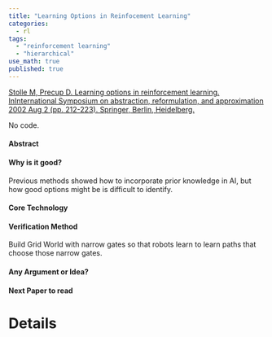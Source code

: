 ```yaml
---
title: "Learning Options in Reinfocement Learning"
categories:
  - rl
tags:
  - "reinforcement learning"
  - "hierarchical"
use_math: true
published: true
---
```


[Stolle M, Precup D. Learning options in reinforcement learning. InInternational Symposium on abstraction, reformulation, and approximation 2002 Aug 2 (pp. 212-223). Springer, Berlin, Heidelberg.](http://citeseerx.ist.psu.edu/viewdoc/download?doi=10.1.1.14.2402&rep=rep1&type=pdf)

No code.

####  Abstract
#### Why is it good?
Previous methods showed how to incorporate prior knowledge in AI,
but how good options might be is difficult to identify.

#### Core Technology

#### Verification Method
Build Grid World with narrow gates so that robots learn
to learn paths that choose those narrow gates.

#### Any Argument or Idea?
#### Next Paper to read

# Details
